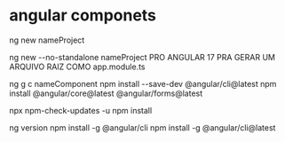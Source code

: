 # angular componets
 
ng new nameProject

ng new --no-standalone nameProject                          PRO ANGULAR 17 PRA GERAR UM ARQUIVO RAIZ COMO app.module.ts

ng g c nameComponent
npm install --save-dev @angular/cli@latest
npm install @angular/core@latest @angular/forms@latest

npx npm-check-updates -u
npm install

ng version
npm install -g @angular/cli
npm install -g @angular/cli@latest